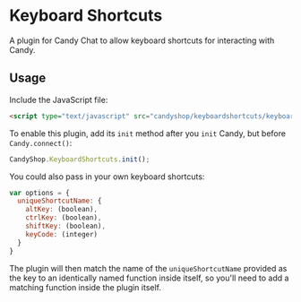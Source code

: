 # Keyboard Shortcuts

A plugin for Candy Chat to allow keyboard shortcuts for interacting with Candy.

## Usage

Include the JavaScript file:

```HTML
<script type="text/javascript" src="candyshop/keyboardshortcuts/keyboardshortcuts.js"></script>
```

To enable this plugin, add its `init` method after you `init` Candy, but before `Candy.connect()`:

```JavaScript
CandyShop.KeyboardShortcuts.init();
```

You could also pass in your own keyboard shortcuts:

```JavaScript
var options = {
  uniqueShortcutName: {
    altKey: (boolean),
    ctrlKey: (boolean),
    shiftKey: (boolean),
    keyCode: (integer)
  }
}
```

The plugin will then match the name of the `uniqueShortcutName` provided as the key to an identically named function inside itself, so you'll need to add a matching function inside the plugin itself.
